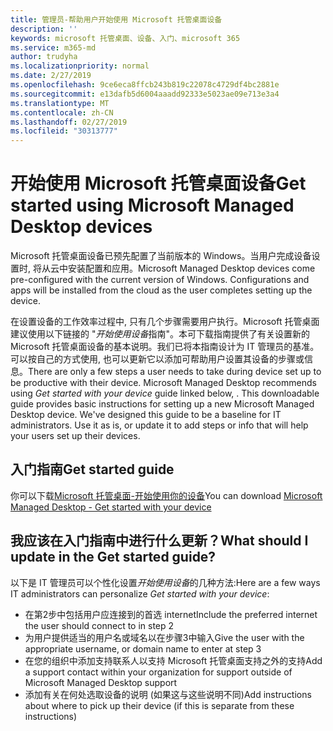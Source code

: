 ```yaml
---
title: 管理员-帮助用户开始使用 Microsoft 托管桌面设备
description: ''
keywords: microsoft 托管桌面、设备、入门、microsoft 365
ms.service: m365-md
author: trudyha
ms.localizationpriority: normal
ms.date: 2/27/2019
ms.openlocfilehash: 9ce6eca8ffcb243b819c22078c4729df4bc2881e
ms.sourcegitcommit: e13dafb5d6004aaadd92333e5023ae09e713e3a4
ms.translationtype: MT
ms.contentlocale: zh-CN
ms.lasthandoff: 02/27/2019
ms.locfileid: "30313777"
---
```

# <a name="get-started-using-microsoft-managed-desktop-devices"></a><span data-ttu-id="03085-103">开始使用 Microsoft 托管桌面设备</span><span class="sxs-lookup"><span data-stu-id="03085-103">Get started using Microsoft Managed Desktop devices</span></span>

<span data-ttu-id="03085-p101">Microsoft 托管桌面设备已预先配置了当前版本的 Windows。当用户完成设备设置时, 将从云中安装配置和应用。</span><span class="sxs-lookup"><span data-stu-id="03085-p101">Microsoft Managed Desktop devices come pre-configured with the current version of Windows. Configurations and apps will be installed from the cloud as the user completes setting up the device.</span></span> 
 
<span data-ttu-id="03085-p102">在设置设备的工作效率过程中, 只有几个步骤需要用户执行。Microsoft 托管桌面建议使用以下链接的 "*开始使用设备*指南"。本可下载指南提供了有关设置新的 Microsoft 托管桌面设备的基本说明。我们已将本指南设计为 IT 管理员的基准。可以按自己的方式使用, 也可以更新它以添加可帮助用户设置其设备的步骤或信息。</span><span class="sxs-lookup"><span data-stu-id="03085-p102">There are only a few steps a user needs to take during device set up to be productive with their device. Microsoft Managed Desktop recommends using *Get started with your device* guide linked below, . This downloadable guide provides basic instructions for setting up a new Microsoft Managed Desktop device. We've designed this guide to be a baseline for IT administrators. Use it as is, or update it to add steps or info that will help your users set up their devices.</span></span> 

## <a name="get-started-guide"></a><span data-ttu-id="03085-111">入门指南</span><span class="sxs-lookup"><span data-stu-id="03085-111">Get started guide</span></span> 
<span data-ttu-id="03085-112">你可以下载[Microsoft 托管桌面-开始使用你的设备](https://www.microsoft.com/en-us/download/details.aspx?id=57918)</span><span class="sxs-lookup"><span data-stu-id="03085-112">You can download [Microsoft Managed Desktop - Get started with your device](https://www.microsoft.com/en-us/download/details.aspx?id=57918)</span></span>

## <a name="what-should-i-update-in-the-get-started-guide"></a><span data-ttu-id="03085-113">我应该在入门指南中进行什么更新？</span><span class="sxs-lookup"><span data-stu-id="03085-113">What should I update in the Get started guide?</span></span>

<span data-ttu-id="03085-114">以下是 IT 管理员可以个性化设置*开始使用设备*的几种方法:</span><span class="sxs-lookup"><span data-stu-id="03085-114">Here are a few ways IT administrators can personalize *Get started with your device*:</span></span>
- <span data-ttu-id="03085-115">在第2步中包括用户应连接到的首选 internet</span><span class="sxs-lookup"><span data-stu-id="03085-115">Include the preferred internet the user should connect to in step 2</span></span>
- <span data-ttu-id="03085-116">为用户提供适当的用户名或域名以在步骤3中输入</span><span class="sxs-lookup"><span data-stu-id="03085-116">Give the user with the appropriate username, or domain name to enter at step 3</span></span>
- <span data-ttu-id="03085-117">在您的组织中添加支持联系人以支持 Microsoft 托管桌面支持之外的支持</span><span class="sxs-lookup"><span data-stu-id="03085-117">Add a support contact within your organization for support outside of Microsoft Managed Desktop support</span></span>
- <span data-ttu-id="03085-118">添加有关在何处选取设备的说明 (如果这与这些说明不同)</span><span class="sxs-lookup"><span data-stu-id="03085-118">Add instructions about where to pick up their device (if this is separate from these instructions)</span></span>
